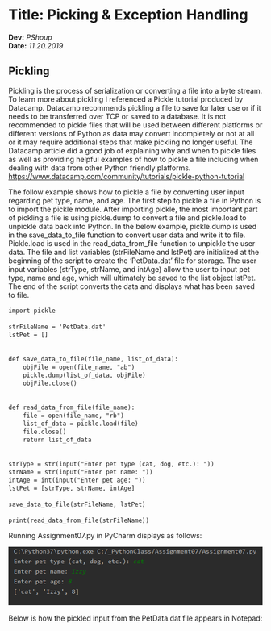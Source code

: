 # Title: Picking & Exception Handling
**Dev:** *PShoup*  
**Date:** *11.20.2019*

## Pickling
Pickling is the process of serialization or converting a file into a byte stream. To learn more about pickling I referenced a Pickle tutorial produced by Datacamp. Datacamp recommends pickling a file to save for later use or if it needs to be transferred over TCP or saved to a database. It is not recommended to pickle files that will be used between different platforms or different versions of Python as data may convert incompletely or not at all or it may require additional steps that make pickling no longer useful. The Datacamp article did a good job of explaining why and when to pickle files as well as providing helpful examples of how to pickle a file including when dealing with data from other Python friendly platforms. 
https://www.datacamp.com/community/tutorials/pickle-python-tutorial 

The follow example shows how to pickle a file by converting user input regarding pet type, name, and age. 
The first step to pickle a file in Python is to import the pickle module. After importing pickle, the most important part of pickling a file is using pickle.dump to convert a file and pickle.load to unpickle data back into Python. In the below example, pickle.dump is used in the save_data_to_file function to convert user data and write it to file. Pickle.load is used in the read_data_from_file function to unpickle the user data. The file and list variables (strFileName and lstPet) are initialized at the beginning of the script to create the ‘PetData.dat’ file for storage. The user input variables (strType, strName, and intAge) allow the user to input pet type, name and age, which will ultimately be saved to the list object lstPet. The end of the script converts the data and displays what has been saved to file. 

```
import pickle

strFileName = 'PetData.dat'
lstPet = []


def save_data_to_file(file_name, list_of_data):
    objFile = open(file_name, "ab")
    pickle.dump(list_of_data, objFile)
    objFile.close()


def read_data_from_file(file_name):
    file = open(file_name, "rb")
    list_of_data = pickle.load(file)
    file.close()
    return list_of_data


strType = str(input("Enter pet type (cat, dog, etc.): "))
strName = str(input("Enter pet name: "))
intAge = int(input("Enter pet age: "))
lstPet = [strType, strName, intAge]

save_data_to_file(strFileName, lstPet)

print(read_data_from_file(strFileName))
```

Running Assignment07.py in PyCharm displays as follows:  

![Script in PyCharm](https://github.com/eldonsdata/IntroToPython-Python-Mod07/blob/master/docs/Pickle.png "Script in PyCharm")

Below is how the pickled input from the PetData.dat file appears in Notepad:


